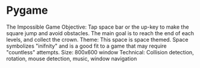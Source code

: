 # Pygame

The Impossible Game
Objective: Tap space bar or the up-key to make the square jump and avoid obstacles. 
           The main goal is to reach the end of each levels, and collect the crown.
Theme: This space is space themed. Space symbolizes "inifnity" and is a good fit to a game that may require "countless" attempts.
Size: 800x600 window
Technical: Collision detection, rotation, mouse detection, music, window navigation
